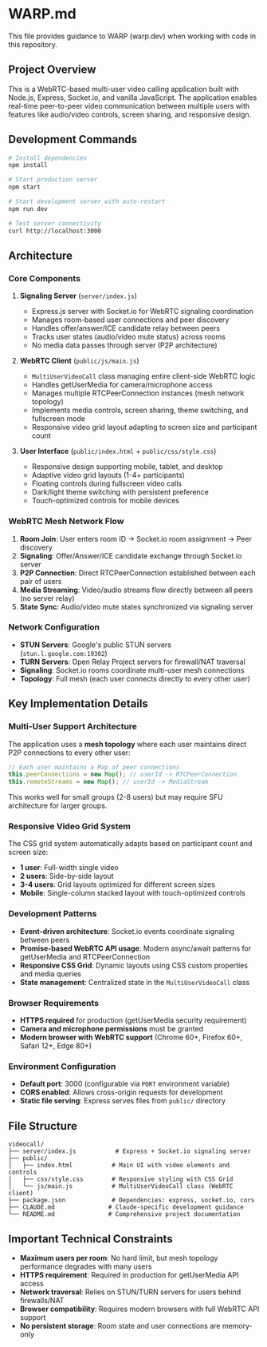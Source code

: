 # WARP.md

This file provides guidance to WARP (warp.dev) when working with code in this repository.

## Project Overview

This is a WebRTC-based multi-user video calling application built with Node.js, Express, Socket.io, and vanilla JavaScript. The application enables real-time peer-to-peer video communication between multiple users with features like audio/video controls, screen sharing, and responsive design.

## Development Commands

```bash
# Install dependencies
npm install

# Start production server
npm start

# Start development server with auto-restart
npm run dev

# Test server connectivity
curl http://localhost:3000
```

## Architecture

### Core Components

1. **Signaling Server** (`server/index.js`)
   - Express.js server with Socket.io for WebRTC signaling coordination
   - Manages room-based user connections and peer discovery
   - Handles offer/answer/ICE candidate relay between peers
   - Tracks user states (audio/video mute status) across rooms
   - No media data passes through server (P2P architecture)

2. **WebRTC Client** (`public/js/main.js`)
   - `MultiUserVideoCall` class managing entire client-side WebRTC logic
   - Handles getUserMedia for camera/microphone access
   - Manages multiple RTCPeerConnection instances (mesh network topology)
   - Implements media controls, screen sharing, theme switching, and fullscreen mode
   - Responsive video grid layout adapting to screen size and participant count

3. **User Interface** (`public/index.html` + `public/css/style.css`)
   - Responsive design supporting mobile, tablet, and desktop
   - Adaptive video grid layouts (1-4+ participants)
   - Floating controls during fullscreen video calls
   - Dark/light theme switching with persistent preference
   - Touch-optimized controls for mobile devices

### WebRTC Mesh Network Flow

1. **Room Join**: User enters room ID → Socket.io room assignment → Peer discovery
2. **Signaling**: Offer/Answer/ICE candidate exchange through Socket.io server
3. **P2P Connection**: Direct RTCPeerConnection established between each pair of users
4. **Media Streaming**: Video/audio streams flow directly between all peers (no server relay)
5. **State Sync**: Audio/video mute states synchronized via signaling server

### Network Configuration

- **STUN Servers**: Google's public STUN servers (`stun.l.google.com:19302`)
- **TURN Servers**: Open Relay Project servers for firewall/NAT traversal
- **Signaling**: Socket.io rooms coordinate multi-user mesh connections
- **Topology**: Full mesh (each user connects directly to every other user)

## Key Implementation Details

### Multi-User Support Architecture

The application uses a **mesh topology** where each user maintains direct P2P connections to every other user:

```javascript
// Each user maintains a Map of peer connections
this.peerConnections = new Map(); // userId -> RTCPeerConnection
this.remoteStreams = new Map(); // userId -> MediaStream
```

This works well for small groups (2-8 users) but may require SFU architecture for larger groups.

### Responsive Video Grid System

The CSS grid system automatically adapts based on participant count and screen size:

- **1 user**: Full-width single video
- **2 users**: Side-by-side layout  
- **3-4 users**: Grid layouts optimized for different screen sizes
- **Mobile**: Single-column stacked layout with touch-optimized controls

### Development Patterns

- **Event-driven architecture**: Socket.io events coordinate signaling between peers
- **Promise-based WebRTC API usage**: Modern async/await patterns for getUserMedia and RTCPeerConnection
- **Responsive CSS Grid**: Dynamic layouts using CSS custom properties and media queries
- **State management**: Centralized state in the `MultiUserVideoCall` class

### Browser Requirements

- **HTTPS required** for production (getUserMedia security requirement)
- **Camera and microphone permissions** must be granted
- **Modern browser with WebRTC support** (Chrome 60+, Firefox 60+, Safari 12+, Edge 80+)

### Environment Configuration

- **Default port**: 3000 (configurable via `PORT` environment variable)
- **CORS enabled**: Allows cross-origin requests for development
- **Static file serving**: Express serves files from `public/` directory

## File Structure

```
videocall/
├── server/index.js           # Express + Socket.io signaling server
├── public/
│   ├── index.html           # Main UI with video elements and controls
│   ├── css/style.css        # Responsive styling with CSS Grid
│   └── js/main.js           # MultiUserVideoCall class (WebRTC client)
├── package.json             # Dependencies: express, socket.io, cors
├── CLAUDE.md               # Claude-specific development guidance
└── README.md               # Comprehensive project documentation
```

## Important Technical Constraints

- **Maximum users per room**: No hard limit, but mesh topology performance degrades with many users
- **HTTPS requirement**: Required in production for getUserMedia API access
- **Network traversal**: Relies on STUN/TURN servers for users behind firewalls/NAT
- **Browser compatibility**: Requires modern browsers with full WebRTC API support
- **No persistent storage**: Room state and user connections are memory-only